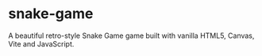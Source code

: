 # snake-game
A beautiful retro-style Snake Game game built with vanilla HTML5, Canvas, Vite and JavaScript.
